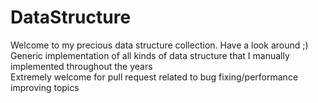 # DataStructure

Welcome to my precious data structure collection. Have a look around ;)  
Generic implementation of all kinds of data structure that I manually implemented throughout the years  
Extremely welcome for pull request related to bug fixing/performance improving topics  
